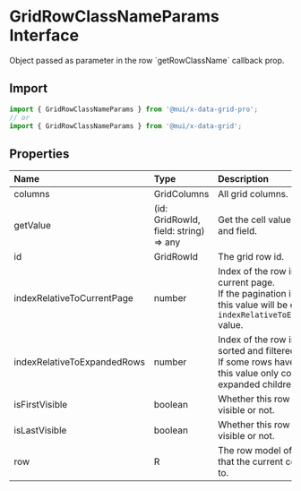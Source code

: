 # GridRowClassNameParams Interface

<p class="description">Object passed as parameter in the row `getRowClassName` callback prop.</p>

## Import

```js
import { GridRowClassNameParams } from '@mui/x-data-grid-pro';
// or
import { GridRowClassNameParams } from '@mui/x-data-grid';
```

## Properties

| Name                                                       | Type                                                                    | Description                                                                                                                                    |
| :--------------------------------------------------------- | :---------------------------------------------------------------------- | :--------------------------------------------------------------------------------------------------------------------------------------------- |
| <span class="prop-name">columns</span>                     | <span class="prop-type">GridColumns</span>                              | All grid columns.                                                                                                                              |
| <span class="prop-name">getValue</span>                    | <span class="prop-type">(id: GridRowId, field: string) =&gt; any</span> | Get the cell value of a row and field.                                                                                                         |
| <span class="prop-name">id</span>                          | <span class="prop-type">GridRowId</span>                                | The grid row id.                                                                                                                               |
| <span class="prop-name">indexRelativeToCurrentPage</span>  | <span class="prop-type">number</span>                                   | Index of the row in the current page.<br />If the pagination is disabled, this value will be equal to the `indexRelativeToExpandedRows` value. |
| <span class="prop-name">indexRelativeToExpandedRows</span> | <span class="prop-type">number</span>                                   | Index of the row in the whole sorted and filtered dataset.<br />If some rows have children, this value only counts the expanded children.      |
| <span class="prop-name">isFirstVisible</span>              | <span class="prop-type">boolean</span>                                  | Whether this row is the first visible or not.                                                                                                  |
| <span class="prop-name">isLastVisible</span>               | <span class="prop-type">boolean</span>                                  | Whether this row is the last visible or not.                                                                                                   |
| <span class="prop-name">row</span>                         | <span class="prop-type">R</span>                                        | The row model of the row that the current cell belongs to.                                                                                     |
